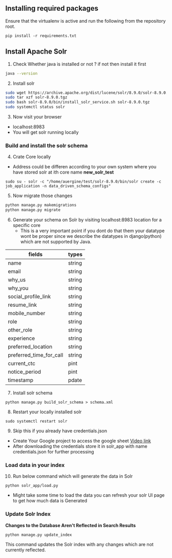 ## Installing required packages

Ensure that the virtualenv is active and run the following from the
repository root.

```
pip install -r requirements.txt
```

## Install Apache Solr
1. Check Whether java is installed or not ? if not then install it first
```bash
java --version
```

2. Install solr

```bash
sudo wget https://archive.apache.org/dist/lucene/solr/8.9.0/solr-8.9.0.tgz
sudo tar xzf solr-8.9.0.tgz
sudo bash solr-8.9.0/bin/install_solr_service.sh solr-8.9.0.tgz
sudo systemctl status solr
```

3. Now visit your browser

- localhost:8983
- You will get solr running locally

### Build and install the solr schema


4. Crate Core locally
- Address could be differen according to your own system where you have stored solr at ith core name **new_solr_test**
```
sudo su - solr -c "/home/auergine/test/solr-8.9.0/bin/solr create -c job_application -n data_driven_schema_configs"
```

5. Now migrate those changes

```bash
python manage.py makemigrations
python manage.py migrate
```

6. Generate your schema on Solr by visiting localhost:8983 location for a specific core
   - This is a very important point if you dont do that them your datatype wont be proper since we describe the datatypes in django(python) which are not supported by Java. 

| fields                  | types  |
|-------------------------|--------|
| name                    | string |
| email | string |                   
| why_us | string |                  
| why_you | string |                 
| social_profile_link | string |     
| resume_link | string |             
| mobile_number | string |           
| role | string |                    
| other_role | string |              
| experience | string |              
| preferred_location | string |      
| preferred_time_for_call | string | 
| current_ctc | pint   |             
| notice_period | pint   |           
| timestamp| pdate  |



7. Install solr schema  
```
python manage.py build_solr_schema > schema.xml
```

8. Restart your locally installed solr
```
sudo systemctl restart solr
```

9. Skip this if you already have credentials.json 
- Create Your Google project to access the google sheet [Video link](https://www.youtube.com/watch?v=3wC-SCdJK2c)
- After downloading the credentials store it in solr_app with name credentials.json for further processing

### Load data in your index

10. Run below command which will generate the data in Solr
```
python solr_app/load.py
```

   - Might take some time to load the data you can refresh your solr UI page to get how much data is Generated


### Update Solr Index

**Changes to the Database Aren't Reflected in Search Results**

```lang=sh
python manage.py update_index
```

This command updates the Solr index with any changes which are not currently
reflected. 